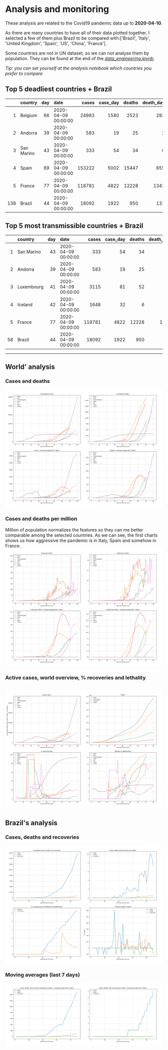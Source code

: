 # **Analysis and monitoring**
These analysis are related to the Covid19 pandemic data up to **2020-04-10**.

As there are many countries to have all of their data plotted together, I selected a few of them plus Brazil to be compared with:['Brazil', 'Italy', 'United Kingdom', 'Spain', 'US', 'China', 'France'].

Some countries are not in UN dataset, so we can not analyse them by population. They can be found at the end of the *[data_engineering.ipynb](../data_engineering.ipynb)*.

*Tip: you can set yourself at the analysis notebook which countries you prefer to compare*

## Top 5 deadliest countries + Brazil
|     | country    |   day | date                |   cases |   case_day |   deaths |   death_day |   cases_million |   deaths_million |   avg7_cases_million |   avg7_deaths_million |   avg7_recoveries_million |
|----:|:-----------|------:|:--------------------|--------:|-----------:|---------:|------------:|----------------:|-----------------:|---------------------:|----------------------:|--------------------------:|
|   1 | Belgium    |    66 | 2020-04-09 00:00:00 |   24983 |       1580 |     2523 |         283 |           136.9 |             24.5 |                  119 |                    18 |                        33 |
|   2 | Andorra    |    39 | 2020-04-09 00:00:00 |     583 |         19 |       25 |           2 |           246.3 |             25.9 |                  287 |                    18 |                        88 |
|   3 | San Marino |    43 | 2020-04-09 00:00:00 |     333 |         54 |       34 |           0 |          1594.6 |              0   |                  371 |                    16 |                       118 |
|   4 | Spain      |    69 | 2020-04-09 00:00:00 |  153222 |       5002 |    15447 |         655 |           107   |             14   |                  125 |                    15 |                        77 |
|   5 | France     |    77 | 2020-04-09 00:00:00 |  118781 |       4822 |    12228 |        1341 |            74   |             20.6 |                  129 |                    14 |                        23 |
| 138 | Brazil     |    44 | 2020-04-09 00:00:00 |   18092 |       1922 |      950 |         131 |             9.1 |              0.6 |                    6 |                     0 |                         0 |


 ## Top 5 most transmissible countries + Brazil
|    | country    |   day | date                |   cases |   case_day |   deaths |   death_day |   cases_million |   deaths_million |   avg7_cases_million |   avg7_deaths_million |   avg7_recoveries_million |
|---:|:-----------|------:|:--------------------|--------:|-----------:|---------:|------------:|----------------:|-----------------:|---------------------:|----------------------:|--------------------------:|
|  1 | San Marino |    43 | 2020-04-09 00:00:00 |     333 |         54 |       34 |           0 |          1594.6 |              0   |                  371 |                    16 |                       118 |
|  2 | Andorra    |    39 | 2020-04-09 00:00:00 |     583 |         19 |       25 |           2 |           246.3 |             25.9 |                  287 |                    18 |                        88 |
|  3 | Luxembourg |    41 | 2020-04-09 00:00:00 |    3115 |         81 |       52 |           6 |           131.6 |              9.7 |                  145 |                     5 |                        97 |
|  4 | Iceland    |    42 | 2020-04-09 00:00:00 |    1648 |         32 |        6 |           0 |            94.4 |              0   |                  138 |                     0 |                       170 |
|  5 | France     |    77 | 2020-04-09 00:00:00 |  118781 |       4822 |    12228 |        1341 |            74   |             20.6 |                  129 |                    14 |                        23 |
| 58 | Brazil     |    44 | 2020-04-09 00:00:00 |   18092 |       1922 |      950 |         131 |             9.1 |              0.6 |                    6 |                     0 |                         0 |
----------------------
## World' analysis
### Cases and deaths
![](world_cases_deaths.png)

 ### Cases and deaths per million
Million of population normalizes the features so they can me better comparable among the selected countries. As we can see, the first charts shows us how aggressive the pandemic is in Italy, Spain and somehow in France.
![](world_cases_deaths_million.png)

 ### Active cases, world overview, % recoveries and lethality
![](world_active_cases_percentages.png)
----------------------
## Brazil's analysis


 ### Cases, deaths and recoveries
![](brazil_number_million_variation.png)

 ### Moving averages (last 7 days)
![](brazil_movingAvg.png)